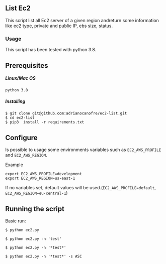 ## List Ec2

This script list all Ec2 server of a given region andreturn some information like ec2 type, private and public IP, ebs size, status.  

### Usage

This script has been tested with python 3.8.

## Prerequisites

##### Linux/Mac OS
```
python 3.8
```

##### Installing

```
$ git clone git@github.com:adrianocanofre/ec2-list.git
$ cd ec2-list
$ pip3  install -r requirements.txt
```

## Configure

Is possible to usage some environments variables such as `EC2_AWS_PROFILE` and `EC2_AWS_REGION`.

Example
``` 
export EC2_AWS_PROFILE=development
export EC2_AWS_REGION=us-east-1
``` 
If no variables set, default values will be used.(`EC2_AWS_PROFILE=default`, `EC2_AWS_REGION=eu-central-1`)


## Running the script
Basic run:

``` 
$ python ec2.py

$ python ec2.py -n 'test' 

$ python ec2.py -n '*test*'

$ python ec2.py -n '*test*' -s ASC 

```
